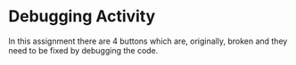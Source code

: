# Debugging Activity
In this assignment there are 4 buttons which are, originally, broken and they need to be fixed by debugging the code.